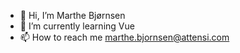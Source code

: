 - 👋 Hi, I’m Marthe Bjørnsen
- 🌱 I’m currently learning Vue
- 📫 How to reach me marthe.bjornsen@attensi.com
